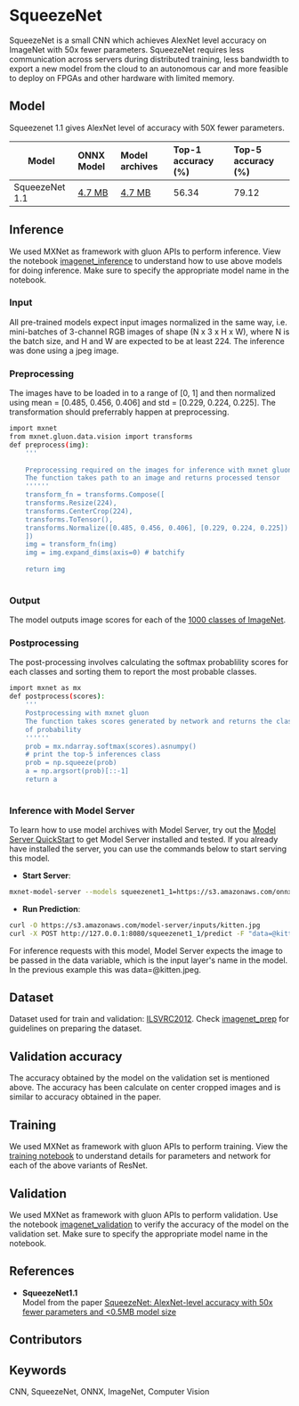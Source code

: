 # SqueezeNet
SqueezeNet is a small CNN which achieves AlexNet level accuracy on ImageNet with 50x fewer parameters. SqueezeNet requires less communication across servers during distributed training, less bandwidth to export a new model from the cloud to an autonomous car and more feasible to deploy on FPGAs and other hardware with limited memory.

## Model
Squeezenet 1.1 gives AlexNet level of accuracy with 50X fewer parameters.
<!-- SqueezeNet 1.1 has 2.4x less computation and slightly fewer parameters than SqueezeNet 1.0, without sacrificing accuracy.-->

|Model        |ONNX Model  | Model archives|Top-1 accuracy (%)|Top-5 accuracy (%)|
|-------------|:--------------|:--------------|:--------------|:--------------|
|SqueezeNet 1.1|    [4.7 MB](https://s3.amazonaws.com/onnx-model-zoo/squeezenet/squeezenet1.1/squeezenet1.1.onnx)    |  [4.7 MB](https://s3.amazonaws.com/onnx-model-zoo/squeezenet/squeezenet1.1/squeezenet1.1.model)     |56.34     |     79.12     |

<!--
 |SqueezeNet 1.0|    [4.8 MB](https://s3.amazonaws.com/onnx-model-zoo/squeezenet/squeezenet1.0/squeezenet1.0.onnx)    |  [4.8 MB](https://s3.amazonaws.com/onnx-model-zoo/squeezenet/squeezenet1.0/squeezenet1.0.model)     | 56.52     |     79.07     |
-->

## Inference
We used MXNet as framework with gluon APIs to perform inference. View the notebook [imagenet_inference](../imagenet_inference.ipynb) to understand how to use above models for doing inference. Make sure to specify the appropriate model name in the notebook.

### Input 
All pre-trained models expect input images normalized in the same way, i.e. mini-batches of 3-channel RGB images of shape (N x 3 x H x W), where N is the batch size, and H and W are expected to be at least 224. The inference was done using a jpeg image.

### Preprocessing
The images have to be loaded in to a range of [0, 1] and then normalized using mean = [0.485, 0.456, 0.406] and std = [0.229, 0.224, 0.225]. The transformation should preferrably happen at preprocessing.

```bash
import mxnet
from mxnet.gluon.data.vision import transforms
def preprocess(img):   
    '''
    
    Preprocessing required on the images for inference with mxnet gluon
    The function takes path to an image and returns processed tensor
    ''''''
    transform_fn = transforms.Compose([
    transforms.Resize(224),
    transforms.CenterCrop(224),
    transforms.ToTensor(),
    transforms.Normalize([0.485, 0.456, 0.406], [0.229, 0.224, 0.225])
    ])
    img = transform_fn(img)
    img = img.expand_dims(axis=0) # batchify
    
    return img
    
 ```
 

### Output
The model outputs image scores for each of the [1000 classes of ImageNet](../synset.txt).

### Postprocessing
The post-processing involves calculating the softmax probablility scores for each classes and sorting them to report the most probable classes.

```bash
import mxnet as mx
def postprocess(scores): 
    '''
    Postprocessing with mxnet gluon
    The function takes scores generated by network and returns the class IDs in decreasing order
    of probability
    ''''''
    prob = mx.ndarray.softmax(scores).asnumpy()
    # print the top-5 inferences class
    prob = np.squeeze(prob)
    a = np.argsort(prob)[::-1]
    return a
    
 ```

### Inference with Model Server
To learn how to use model archives with Model Server, try out the [Model Server QuickStart](https://github.com/awslabs/mxnet-model-server/blob/master/README.md#quick-start) to get Model Server installed and tested. If you already have installed the server, you can use the commands below to start serving this model.
* **Start Server**:
```bash
mxnet-model-server --models squeezenet1_1=https://s3.amazonaws.com/onnx-model-zoo/squeezentnet/squeezenet1.1/squeezenet1.1.model
```

* **Run Prediction**:
```bash
curl -O https://s3.amazonaws.com/model-server/inputs/kitten.jpg
curl -X POST http://127.0.0.1:8080/squeezenet1_1/predict -F "data=@kitten.jpeg"
```
For inference requests with this model, Model Server expects the image to be passed in the data variable, which is the input layer's name in the model. In the previous example this was data=@kitten.jpeg.

## Dataset
Dataset used for train and validation: [ILSVRC2012](http://www.image-net.org/challenges/LSVRC/2012/). Check [imagenet_prep](../imagenet_prep.md) for guidelines on preparing the dataset.

## Validation accuracy
The accuracy obtained by the model on the validation set is mentioned above. The accuracy has been calculate on center cropped 
images and is similar to accuracy obtained in the paper.
<!--
|Model        |Top-1 accuracy (%)|Top-5 accuracy (%)|
|-------------|:--------------|:--------------|
|SqueezeNet 1.0|     56.52     |     79.07     |
|SqueezeNet 1.1|     56.34     |     79.12     |
-->


## Training
We used MXNet as framework with gluon APIs to perform training. View the [training notebook](train_squeezenet.ipynb) to understand details for parameters and network for each of the above variants of ResNet.

## Validation
We used MXNet as framework with gluon APIs to perform validation. Use the notebook [imagenet_validation](../imagenet_validation.ipynb) to verify the accuracy of the model on the validation set. Make sure to specify the appropriate model name in the notebook.

## References
* **SqueezeNet1.1**  
Model from the paper [SqueezeNet: AlexNet-level accuracy with 50x fewer parameters and <0.5MB model size](https://arxiv.org/abs/1602.07360)
<!-- * **SqueezeNet1.1**   
Model from [Official SqueezeNet repo](https://github.com/DeepScale/SqueezeNet/tree/master/SqueezeNet_v1.1).
-->
## Contributors

## Keywords
CNN, SqueezeNet, ONNX, ImageNet, Computer Vision